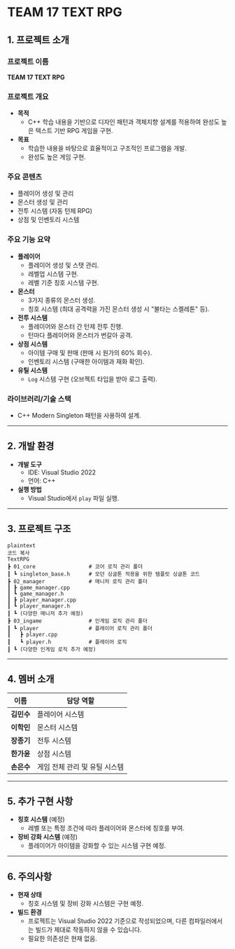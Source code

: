# **TEAM 17 TEXT RPG**

## **1. 프로젝트 소개**

### **프로젝트 이름**

**TEAM 17 TEXT RPG**

### **프로젝트 개요**

- **목적**
    - C++ 학습 내용을 기반으로 디자인 패턴과 객체지향 설계를 적용하여 완성도 높은 텍스트 기반 RPG 게임을 구현.
- **목표**
    - 학습한 내용을 바탕으로 효율적이고 구조적인 프로그램을 개발.
    - 완성도 높은 게임 구현.

### **주요 콘텐츠**

- 플레이어 생성 및 관리
- 몬스터 생성 및 관리
- 전투 시스템 (자동 턴제 RPG)
- 상점 및 인벤토리 시스템

### **주요 기능 요약**

- **플레이어**
    - 플레이어 생성 및 스탯 관리.
    - 레벨업 시스템 구현.
    - 레벨 기준 칭호 시스템 구현.
- **몬스터**
    - 3가지 종류의 몬스터 생성.
    - 칭호 시스템 (최대 공격력을 가진 몬스터 생성 시 "불타는 스켈레톤" 등).
- **전투 시스템**
    - 플레이어와 몬스터 간 턴제 전투 진행.
    - 턴마다 플레이어와 몬스터가 번갈아 공격.
- **상점 시스템**
    - 아이템 구매 및 판매 (판매 시 원가의 60% 회수).
    - 인벤토리 시스템 (구매한 아이템과 재화 확인).
- **유틸 시스템**
    - `Log` 시스템 구현 (오브젝트 타입을 받아 로그 출력).

### **라이브러리/기술 스택**

- C++ Modern Singleton 패턴을 사용하여 설계.

---

## **2. 개발 환경**

- **개발 도구**
    - IDE: Visual Studio 2022
    - 언어: C++
- **실행 방법**
    - Visual Studio에서 `play` 파일 실행.

---

## **3. 프로젝트 구조**

```
plaintext
코드 복사
TextRPG
┣ 01_core                 # 코어 로직 관리 폴더
┃ ┗ singleton_base.h      # 모던 싱글톤 적용을 위한 템플릿 싱글톤 코드
┣ 02_manager              # 매니저 로직 관리 폴더
┃ ┣ game_manager.cpp
┃ ┗ game_manager.h
┃ ┣ player_manager.cpp
┃ ┗ player_manager.h
┃ ┗ (다양한 매니저 추가 예정)
┣ 03_ingame               # 인게임 로직 관리 폴더
┃ ┗ player                # 플레이어 로직 관리 폴더
┃   ┣ player.cpp
┃   ┗ player.h            # 플레이어 로직
┃ ┗ (다양한 인게임 로직 추가 예정)

```

---

## **4. 멤버 소개**

| 이름 | 담당 역할 |
| --- | --- |
| **김민수** | 플레이어 시스템 |
| **이학민** | 몬스터 시스템 |
| **장종기** | 전투 시스템 |
| **한가윤** | 상점 시스템 |
| **손은수** | 게임 전체 관리 및 유틸 시스템 |

---

## **5. 추가 구현 사항**

- **칭호 시스템** (예정)
    - 레벨 또는 특정 조건에 따라 플레이어와 몬스터에 칭호를 부여.
- **장비 강화 시스템** (예정)
    - 플레이어가 아이템을 강화할 수 있는 시스템 구현 예정.

---

## **6. 주의사항**

- **현재 상태**
    - 칭호 시스템 및 장비 강화 시스템은 구현 예정.
- **빌드 환경**
    - 프로젝트는 Visual Studio 2022 기준으로 작성되었으며, 다른 컴파일러에서는 빌드가 제대로 작동하지 않을 수 있습니다.
    - 필요한 의존성은 현재 없음.
